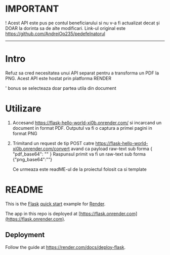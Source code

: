 # IMPORTANT
! Acest API este pus pe contul beneficiarului si nu v-a fi actualizat decat și DOAR la dorinta sa de alte modificari.
Link-ul original este https://github.com/AndreiOp235/pedefeInatorul

---
# Intro
Refuz sa cred necesitatea unui API separat pentru a transforma un PDF la PNG.
Acest API este hostat prin platforma RENDER

' bonus se selecteaza doar partea utila din document
# Utilizare
1. Accesand https://flask-hello-world-xi0b.onrender.com/ si incarcand un document in format PDF. Outputul va fi o captura a primei pagini in format PNG
2. Trimitand un request de tip POST catre https://flask-hello-world-xi0b.onrender.com/convert avand ca payload raw-text sub forma
   { "pdf_base64": "<fisier PDF encoded as base64>" }
Raspunsul primit va fi un raw-text sub forma
  {"png_base64":"<fisier PNG encoded as base64>"}

   Ce urmeaza este readME-ul de la proiectul folosit ca si template

# README

This is the [Flask](http://flask.pocoo.org/) [quick start](http://flask.pocoo.org/docs/1.0/quickstart/#a-minimal-application) example for [Render](https://render.com).

The app in this repo is deployed at [https://flask.onrender.com](https://flask.onrender.com).

## Deployment

Follow the guide at https://render.com/docs/deploy-flask.



